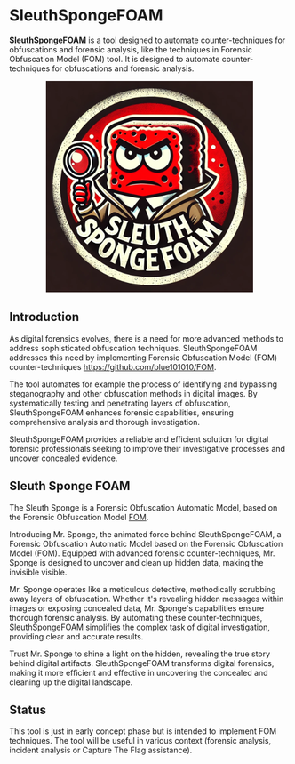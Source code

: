 # SleuthSpongeFOAM

**SleuthSpongeFOAM** is a tool designed to automate counter-techniques for obfuscations and forensic analysis, like the techniques in Forensic Obfuscation Model (FOM) tool.
It is designed to automate counter-techniques for obfuscations and forensic analysis.

<p align="center">
  <img src="SleuthSpongeFoam.png" alt="alt text">
</p>

## Introduction

As digital forensics evolves, there is a need for more advanced methods to address sophisticated obfuscation techniques. SleuthSpongeFOAM addresses this need by implementing Forensic Obfuscation Model (FOM) counter-techniques <https://github.com/blue101010/FOM>.

The tool automates for example the process of identifying and bypassing steganography and other obfuscation methods in digital images.
By systematically testing and penetrating layers of obfuscation, SleuthSpongeFOAM enhances forensic capabilities, ensuring comprehensive analysis and thorough investigation.

SleuthSpongeFOAM provides a reliable and efficient solution for digital forensic professionals seeking to improve their investigative processes and uncover concealed evidence.

## Sleuth Sponge FOAM

The Sleuth Sponge is a Forensic Obfuscation Automatic Model, based on the Forensic Obfuscation Model [FOM](https://github.com/blue101010/FOM).

Introducing Mr. Sponge, the animated force behind SleuthSpongeFOAM, a Forensic Obfuscation Automatic Model based on the Forensic Obfuscation Model (FOM). Equipped with advanced forensic counter-techniques, Mr. Sponge is designed to uncover and clean up hidden data, making the invisible visible.

Mr. Sponge operates like a meticulous detective, methodically scrubbing away layers of obfuscation. Whether it's revealing hidden messages within images or exposing concealed data, Mr. Sponge's capabilities ensure thorough forensic analysis. By automating these counter-techniques, SleuthSpongeFOAM simplifies the complex task of digital investigation, providing clear and accurate results.

Trust Mr. Sponge to shine a light on the hidden, revealing the true story behind digital artifacts. SleuthSpongeFOAM transforms digital forensics, making it more efficient and effective in uncovering the concealed and cleaning up the digital landscape.

## Status

This tool is just in early concept phase but is intended to implement FOM techniques.
The tool will be useful in various context (forensic analysis, incident analysis or Capture The Flag assistance).
